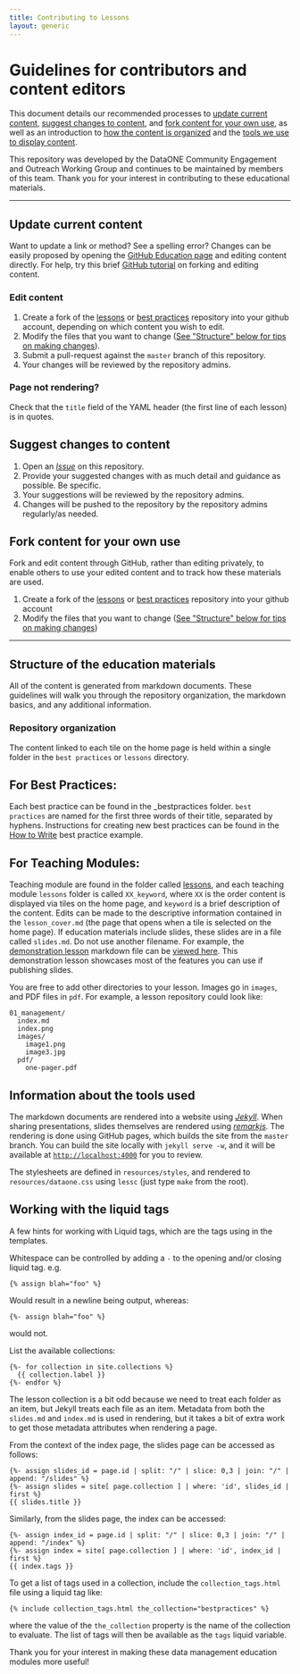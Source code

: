 ```yaml
---
title: Contributing to Lessons
layout: generic
---
```


# Guidelines for contributors and content editors

This document details our recommended processes to [update current content](#update), [suggest changes to content](#suggest), and [fork content for your own use](#fork), as well as an introduction to [how the content is organized](#structure) and the [tools we use to display content](#tools).

This repository was developed by the DataONE Community Engagement and Outreach Working Group and continues to be maintained by members of this team. Thank you for your interest in contributing to these educational materials.

---

## Update current content <a id="update"></a>
Want to update a link or method? See a spelling error? Changes can be easily proposed by opening the [GitHub Education page](http://github.com/DataONEorg/Education) and editing content directly. For help, try this brief [GitHub tutorial](https://guides.github.com/activities/forking/) on forking and editing content.

### Edit content

1. Create a fork of the [lessons](https://github.com/DataONEorg/Education/tree/master/_lessons) or [best practices](https://github.com/DataONEorg/Education/tree/master/_bestpractices) repository into your github account, depending on which content you wish to edit.
2. Modify the files that you want to change ([See "Structure" below for tips on making changes](#structure)).
3. Submit a pull-request against the `master` branch of this repository.
4. Your changes will be reviewed by the repository admins.

### Page not rendering?

Check that the `title` field of the YAML header (the first line of each
lesson) is in quotes.

## Suggest changes to content <a id="suggest"></a>

1. Open an [*Issue*][issue] on this repository.
2. Provide your suggested changes with as much detail and guidance as possible. Be specific.
3. Your suggestions will be reviewed by the repository admins.
4. Changes will be pushed to the repository by the repository admins regularly/as needed.

[issue]: https://github.com/DataONEorg/Education/issues

## Fork content for your own use <a id="fork"></a>

Fork and edit content through GitHub, rather than editing privately, to enable others to use your edited content and to track how these materials are used.

1. Create a fork of the  [lessons](https://github.com/DataONEorg/hub_lessons/tree/23581c038ba70cf727ea2c31a6332fc57e49bccc/lessons) or [best practices](https://github.com/DataONEorg/hub_bestpractices/tree/b10d396c32d34385d2f5a7cfe5b2fdc1e4130352/bestpractices) repository into your github account
2. Modify the files that you want to change ([See "Structure" below for tips on making changes](#structure))

___

## Structure of the education materials <a id="structure"></a>

All of the content is generated from markdown documents. These guidelines will walk you through the repository organization, the markdown basics, and any additional information.

### Repository organization

The content linked to each tile on the home page is held within a single folder in the `best practices` or `lessons` directory.

## For Best Practices:
Each best practice can be found in the _bestpractices folder. `best practices` are named for the first three words of their title, separated by hyphens. Instructions for creating new best practices can be found in the [How to Write](_bestpractices/bestpractices/how-to-write.md) best practice example.

## For Teaching Modules:
Teaching module are found in the folder called [lessons](_lessons), and each teaching module `lessons` folder is called `XX_keyword`, where `XX` is the order content is displayed via tiles on the home page, and `keyword` is
a brief description of the content. Edits can be made to the descriptive information contained in the `lesson_cover.md` (the page that opens when a tile is selected on the home page).  If education materials include slides, these slides are in a file called `slides.md`. Do not use another filename. For example, the [demonstration lesson][demolessonhtml] markdown file can be [viewed here][demolessonmd]. This demonstration lesson showcases most of the features you can use if publishing slides.

[demolessonhtml]: https://dataoneorg.github.io/Education/lessons/00_markdown/index.html "Rendered demonstration lesson"
[demolessonmd]: https://github.com/DataONEorg/Education/blob/master/lessons/00_markdown/index.md "Raw markdown file for the demonstration lesson"

You are free to add other directories to your lesson. Images go in `images`, and PDF files in `pdf`. For example, a lesson repository could look like:

~~~
01_management/
  index.md
  index.png
  images/
    image1.png
    image3.jpg
  pdf/
    one-pager.pdf
~~~

## Information about the tools used <a id="tools"></a>

The markdown documents are rendered into a website using [*Jekyll*][jekyll]. When sharing presentations, slides
themselves are rendered using [*remarkjs*][remark]. The rendering is done using GitHub
pages, which builds the site from the `master` branch. You can build the site
locally with `jekyll serve -w`, and it will be available at
[`http://localhost:4000`][local] for you to review.

[jekyll]: https://jekyllrb.com/ "Jekyll website"
[remark]: https://remarkjs.com/#1 "RemarkJS website"
[local]: http://localhost:4000

The stylesheets are defined in `resources/styles`, and rendered to
`resources/dataone.css` using `lessc` (just type `make` from the root).


## Working with the liquid tags

A few hints for working with Liquid tags, which are the tags using in the
templates.

Whitespace can be controlled by adding a `-` to the opening and/or closing
liquid tag. e.g.

```
{% assign blah="foo" %}
```

Would result in a newline being output, whereas:

```
{%- assign blah="foo" %}
```

would not.


List the available collections:

```
{%- for collection in site.collections %}
  {{ collection.label }}
{%- endfor %}
```

The lesson collection is a bit odd because we need to treat each folder as an
item, but Jekyll treats each file as an item. Metadata from both the
`slides.md` and `index.md` is used in rendering, but it takes a bit of extra
work to get those metadata attributes when rendering a page.

From the context of the index page, the slides page can be accessed as follows:

```
{%- assign slides_id = page.id | split: "/" | slice: 0,3 | join: "/" | append: "/slides" %}
{%- assign slides = site[ page.collection ] | where: 'id', slides_id | first %}
{{ slides.title }}
```

Similarly, from the slides page, the index can be accessed:

```
{%- assign index_id = page.id | split: "/" | slice: 0,3 | join: "/" | append: "/index" %}
{%- assign index = site[ page.collection ] | where: 'id', index_id | first %}
{{ index.tags }}
```

To get a list of tags used in a collection, include the `collection_tags.html`
file using a liquid tag like:

```
{% include collection_tags.html the_collection="bestpractices" %}
```
where the value of the `the_collection` property is the name of the collection
to evaluate. The list of tags will then be available as the `tags` liquid
variable.


Thank you for your interest in making these data management education modules more useful!
